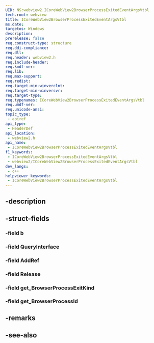 ```yaml
---
UID: NS:webview2.ICoreWebView2BrowserProcessExitedEventArgsVtbl
tech.root: webview
title: ICoreWebView2BrowserProcessExitedEventArgsVtbl
ms.date: 
targetos: Windows
description: 
prerelease: false
req.construct-type: structure
req.ddi-compliance: 
req.dll: 
req.header: webview2.h
req.include-header: 
req.kmdf-ver: 
req.lib: 
req.max-support: 
req.redist: 
req.target-min-winverclnt: 
req.target-min-winversvr: 
req.target-type: 
req.typenames: ICoreWebView2BrowserProcessExitedEventArgsVtbl
req.umdf-ver: 
req.unicode-ansi: 
topic_type:
 - apiref
api_type:
 - HeaderDef
api_location:
 - webview2.h
api_name:
 - ICoreWebView2BrowserProcessExitedEventArgsVtbl
f1_keywords:
 - ICoreWebView2BrowserProcessExitedEventArgsVtbl
 - webview2/ICoreWebView2BrowserProcessExitedEventArgsVtbl
dev_langs:
 - c++
helpviewer_keywords:
 - ICoreWebView2BrowserProcessExitedEventArgsVtbl
---
```


## -description

## -struct-fields

### -field b

### -field QueryInterface

### -field AddRef

### -field Release

### -field get_BrowserProcessExitKind

### -field get_BrowserProcessId

## -remarks

## -see-also

